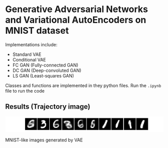 # Generative Adversarial Networks and Variational AutoEncoders on MNIST dataset

Implementations include:
- Standard VAE
- Conditional VAE
- FC GAN (Fully-connected GAN)
- DC GAN (Deep-convoluted GAN)
- LS GAN (Least-squares GAN)

Classes and functions are implemented in they python files. Run the `.ipynb` file to run the code

## Results (Trajectory image)

<p align="center">
  
  ![](https://github.com/nalinbendapudi/GAN-and-VAE-Implementation-on-MNIST/blob/master/vae_generation.jpg)
  
  MNIST-like images generated by VAE
</p>
